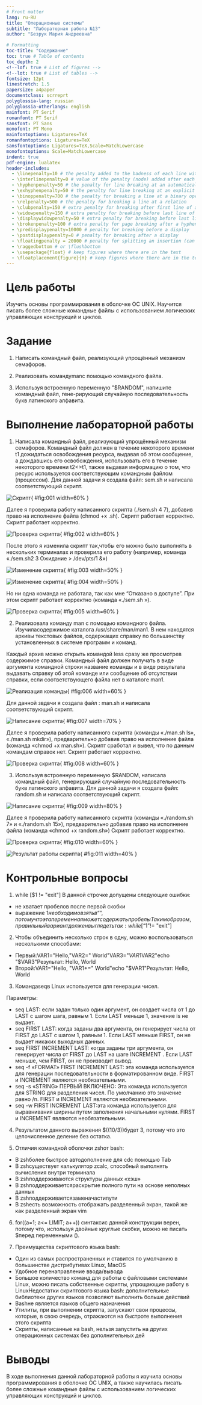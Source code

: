 ```yaml
---
# Front matter
lang: ru-RU
title: "Операционные системы"
subtitle: "Лабораторная работа №13"
author: "Безрук Мария Андреевна"

# Formatting
toc-title: "Содержание"
toc: true # Table of contents
toc_depth: 2
<!--lof: true # List of figures -->
<!--lot: true # List of tables -->
fontsize: 12pt
linestretch: 1.5
papersize: a4paper
documentclass: scrreprt
polyglossia-lang: russian
polyglossia-otherlangs: english
mainfont: PT Serif
romanfont: PT Serif
sansfont: PT Sans
monofont: PT Mono
mainfontoptions: Ligatures=TeX
romanfontoptions: Ligatures=TeX
sansfontoptions: Ligatures=TeX,Scale=MatchLowercase
monofontoptions: Scale=MatchLowercase
indent: true
pdf-engine: lualatex
header-includes:
  - \linepenalty=10 # the penalty added to the badness of each line within a paragraph (no associated penalty node) Increasing the value makes tex try to have fewer lines in the paragraph.
  - \interlinepenalty=0 # value of the penalty (node) added after each line of a paragraph.
  - \hyphenpenalty=50 # the penalty for line breaking at an automatically inserted hyphen
  - \exhyphenpenalty=50 # the penalty for line breaking at an explicit hyphen
  - \binoppenalty=700 # the penalty for breaking a line at a binary operator
  - \relpenalty=500 # the penalty for breaking a line at a relation
  - \clubpenalty=150 # extra penalty for breaking after first line of a paragraph
  - \widowpenalty=150 # extra penalty for breaking before last line of a paragraph
  - \displaywidowpenalty=50 # extra penalty for breaking before last line before a display math
  - \brokenpenalty=100 # extra penalty for page breaking after a hyphenated line
  - \predisplaypenalty=10000 # penalty for breaking before a display
  - \postdisplaypenalty=0 # penalty for breaking after a display
  - \floatingpenalty = 20000 # penalty for splitting an insertion (can only be split footnote in standard LaTeX)
  - \raggedbottom # or \flushbottom
  - \usepackage{float} # keep figures where there are in the text
  - \floatplacement{figure}{H} # keep figures where there are in the text
---
```


# Цель работы

Изучить основы программирования в оболочке ОС UNIX. Научится писать более сложные командные файлы с использованием логических управляющих конструкций и циклов.

# Задание

1. Написать командный файл, реализующий упрощённый механизм семафоров.

2. Реализовать командуmanс помощью командного файла.

3. Используя встроенную переменную "$RANDOM", напишите командный файл, гене-рирующий случайную последовательность букв латинского алфавита.

# Выполнение лабораторной работы

1. Написала командный  файл,  реализующий  упрощённый  механизм семафоров. Командный файл должен в течение некоторого времени t1 дожидаться освобождения ресурса, выдавая об этом сообщение, а дождавшись  его  освобождения,  использовать  его  в  течение некоторого времени t2<>t1, также выдавая информацию о том, что ресурс   используется   соответствующим   командным   файлом (процессом). Для данной задачи я создала файл: sem.sh и написала соответствующий скрипт.

![Скрипт](image/1.png){ #fig:001 width=60% } 

Далее я проверила работу написанного скрипта (./sem.sh 4 7), добавив право на исполнение файла (chmod +x .sh). Скрипт работает корректно. Скрипт работает корректно.

![Проверка скрипта](image/2.png){ #fig:002 width=60% } 

После этого я изменила скрипт так,чтобы его можно было выполнять в нескольких  терминалах и  проверила  его  работу (например,  команда «./sem.sh2 3 Ожидание > /dev/pts/1 &»)

![Изменение скрипта](image/3-1.png){ #fig:003 width=50% } 

![Изменение скрипта](image/3-2.png){ #fig:004 width=50% } 

Но ни одна команда не работала, так как мне “Отказано в доступе”. При этом скрипт работает корректно (команда «./sem.sh  »).

![Проверка скрипта ](image/4.png){ #fig:005 width=60% } 

2. Реализовала команду man с помощью командного файла. Изучиласодержимое  каталога  /usr/share/man/man1. В  нем находятся  архивы  текстовых  файлов,  содержащих  справку  по большинству установленных в
системе программ и команд.

 Каждый архив  можно  открыть  командой less сразу  же  просмотрев содержимое  справки.  Командный  файл  должен  получать  в  виде аргумента командной строки название команды и в виде результата выдавать  справку  об  этой  команде  или  сообщение  об  отсутствии справки, если соответствующего файла нет в каталоге man1.
 
![Реализация команды ](image/5.png){ #fig:006 width=60% } 


Для данной звдвчи я создала файл : man.sh  и написала соответствующий скрипт.

![Написание скрипта ](image/6.png){ #fig:007 width=70% } 

Далее я проверила работу написанного скрипта (команды «./man.sh ls»,
«./man.sh mkdir»), предварительно добавив право на исполнение файла (команда «chmod +x man.sh»). Cкрипт сработал и вывел, что по данным командам справок нет. Скрипт работает корректно.

![Проверка скрипта](image/7.png){ #fig:008 width=60% } 


3. Используя встроенную переменную $RANDOM, написала командный файл, генерирующий случайную последовательность букв латинского алфавита.
Для данной задачи я создала файл: random.sh и написала соответствующий скрипт.

![Написание скрипта ](image/8.png){ #fig:009 width=80% }

Далее я проверила работу написанного скрипта (команды «./random.sh 7» и «./random.sh 15»), предварительно добавив право на исполнение файла (команда «chmod +x random.sh») 
Скрипт работает корректно.

![Проверка скрипта](image/9.png){ #fig:010 width=60% }

![ Результат работы скрипта](image/10.png){ #fig:011 width=40% }


# Контрольные вопросы

1) while [$1 != "exit"]
В данной строчке допущены следующие ошибки:
- не  хватает  пробелов  после  первой  скобки
- выражение $1 необходимо взять в “”, потому что эта переменная может содержатьпробелыТаким образом, правильный вариант должен выглядеть так: while [“$1”!= "exit"]

2) Чтобы  объединить  несколько  строк  в  одну,  можно  воспользоваться несколькими способами:
- Первый:VAR1="Hello,"VAR2=" World"VAR3="$VAR1$VAR2"echo "$VAR3"Результат: Hello, World
- Второй:VAR1="Hello, "VAR1+=" World"echo "$VAR1"Результат: Hello, World

3) Командаseqв Linux используется   для   генерации   чисел.

Параметры:
- seq LAST: если задан только один аргумент, он создает числа от 1 до LAST с шагом шага, равным 1. Если LAST меньше 1, значение is не выдает.
- seq FIRST LAST: когда заданы два аргумента, он генерирует числа от FIRST до LAST с шагом 1, равным 1. Если LAST меньше FIRST, он не выдает никаких выходных данных.
- seq FIRST INCREMENT LAST: когда заданы три аргумента, он генерирует числа от FIRST до LAST на шаге INCREMENT . Если LAST меньше, чем FIRST, он не производит вывод.
- seq -f  «FORMAT»  FIRST  INCREMENT  LAST:  эта  команда используется    для    генерации    последовательности    в форматированном  виде. FIRST и INCREMENT являются необязательными.
- seq -s  «STRING» ПЕРВЫЙ  ВКЛЮЧЕНО:  Эта  команда используется для STRING для разделения чисел. По умолчанию это  значение  равно /n.  FIRST и INCREMENT являются необязательными.
- seq -w FIRST INCREMENT LAST:эта команда используется для выравнивания  ширины  путем  заполнения  начальными  нулями. FIRST и INCREMENT являются необязательными.

4) Результатом  данного  выражения $((10/3))будет  3,  потому  что это целочисленное деление без остатка.

5) Отличия командной оболочки zshот bash:
- В zshболее быстрое автодополнение для cdс помощью Тab
- В zshсуществует  калькулятор zcalc,  способный  выполнять вычисления внутри терминала
- В zshподдерживаются структуры данных «хэш»
- В zshподдерживаетсяраскрытие  полного  пути  на  основе 
неполных данных
- В zshподдерживаетсязаменачастипути
- В zshесть возможность отображать разделенный экран, такой же как разделенный экран vim

6) for((a=1; a<= LIMIT; a++))  синтаксис  данной  конструкции  верен, потому  что,  используя  двойные  круглые  скобки,  можно  не  писать $перед переменными ().

7) Преимущества скриптового языка bash:
- Один  из  самых  распространенных  и  ставится  по  умолчанию в большинстве дистрибутивах Linux, MacOS
- Удобное перенаправление ввода/вывода
- Большое количество команд для работы с файловыми системами Linux, можно писать собственные скрипты, упрощающие работу в LinuxНедостатки скриптового языка bash: дополнительные   библиотеки   других   языков   позволяют выполнить больше действий
- Bashне является языков общего назначения
- Утилиты,  при  выполнении  скрипта,  запускают  свои  процессы, которые, в свою очередь, отражаются на быстроте выполнения этого скрипта
- Скрипты,  написанные  на bash,  нельзя  запустить  на  других операционных системах без дополнительных дей

# Выводы

В ходе выполнения данной лабораторной работы я изучила основы программирования в оболочке ОС UNIX, а также научилась писать более сложные командные файлы с использованием логических управляющих конструкций и циклов.
